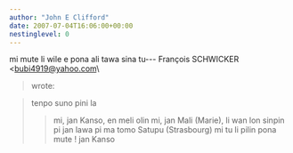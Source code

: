 ```yaml
---
author: "John E Clifford"
date: 2007-07-04T16:06:00+00:00
nestinglevel: 0
---
```

mi mute li wile e pona ali tawa sina tu---
 François SCHWICKER <[bubi4919@yahoo.com](mailto://bubi4919@yahoo.com)\
> wrote:

> tenpo suno pini la
>> mi, jan Kanso, en meli olin mi, jan Mali (Marie),
>> li wan
>> lon sinpin pi jan lawa pi ma tomo Satupu (Strasbourg)
>> mi tu li pilin pona mute !
>> jan Kanso
>>